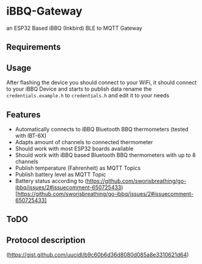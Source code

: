 # iBBQ-Gateway 

an ESP32 Based iBBQ (Inkbird) BLE to MQTT Gateway

## Requirements

## Usage

After flashing the device you should connect to your WiFi, it should connect to your iBBQ Device and starts to publish data
rename the `credentials.example.h` to `credentials.h` and edit it to your needs

## Features

* Automatically connects to iBBQ Bluetooth BBQ thermometers (tested with IBT-6X)
* Adapts amount of channels to connected thermometer
* Should work with most ESP32 boards available
* Should work with iBBQ based Bluetooth BBQ thermometers with up to 8 channels
* Publish temperature (Fahrenheit) as MQTT Topics
* Publish battery level as MQTT Topic
* Battery status according to (https://github.com/sworisbreathing/go-ibbq/issues/2#issuecomment-650725433)[https://github.com/sworisbreathing/go-ibbq/issues/2#issuecomment-650725433]

## ToDO

## Protocol description
(https://gist.github.com/uucidl/b9c60b6d36d8080d085a8e3310621d64)
